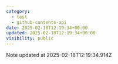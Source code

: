 ```yaml
---
category:
  - test
  - github-contents-api
date: 2025-02-18T12:19:34+00:00
updated: 2025-02-18T12:19:34+00:00
visibility: public
---
```


Note updated at 2025-02-18T12:19:34.914Z